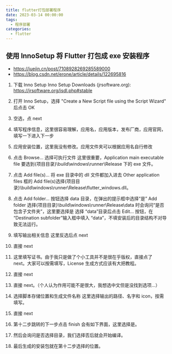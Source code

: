 ```yaml
---
title: flutter打包部署程序
date: 2023-03-14 00:00:00
tags:
  - 程序部署
categories:
  - flutter
---
```


## 使用 InnoSetup 将 Flutter 打包成 exe 安装程序

- <https://juejin.cn/post/7108928269285589000>
- <https://blog.csdn.net/erone/article/details/122695816>

1. 下载 Inno Setup Inno Setup Downloads (jrsoftware.org): <https://jrsoftware.org/isdl.php#stable>

2. 打开 Inno Setup，选择 "Create a New Script file using the Script Wizard" 后点击 OK
3. 空选，点 next
4. 填写程序信息，这里很容易理解，应用名，应用版本，发布厂商，应用官网，填写一下进入下一步
5. 应用安装位置，这里我没有修改。应用文件夹可以根据应用名自行修改
6. 点击 Browse... 选择可执行文件
   这里很重要，Application main executable file 要选到{项目目录}\build\windows\runner\Release 下的 exe 文件。
7. 点击 Add file(s)... 将 exe 目录中的 dll 文件都加入进去
   Other application files 框的 Add file(s)选择{项目目录}\build\windows\runner\Release\flutter_windows.dll。

8. 点击 Add folder... 按钮选择 data 目录，在弹出的提示框中选择“是”
   Add folder 选择{项目目录}\build\windows\runner\Release\data 时会询问“是否包含子文件夹”，这里要选择是
   选择 “data”目录后点击 Edit... 按钮，在 “Destination subfolder”输入框中填入 “data”，不填安装后的目录结构不对导致无法运行。
9. 填写输出相关信息
   这里反选后点 next
10. 直接 next
11. 这里填写证书。由于我只是做了个小工具并不是很在乎版权，直接点了 next。大家可以按需填写，License 生成方式应该有大把教程。
12. 直接 next
13. 直接 next。（个人认为作用可能不是很大，我想选中文但是没找到选项...）
14. 选择脚本存储位置和生成文件名称
    这里选择输出的路径、名字和 icon，按需填写。
15. 直接 next
16. 第十二步跳转的下一步点击 finish 会有如下界面，这里选择是。
17. 然后会询问是否选择目录，我们选择否后就会开始编译。
18. 最后生成的安装包就在第十二步选择的位置。
